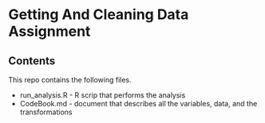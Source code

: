 Getting And Cleaning Data Assignment 
======================

## Contents 
This repo contains the following files.
* run_analysis.R - R scrip that performs the analysis
* CodeBook.md - document that describes all the variables, data, and the transformations



